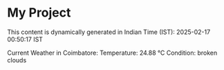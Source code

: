 # My Project

This content is dynamically generated in Indian Time (IST): 2025-02-17 00:50:17 IST


Current Weather in Coimbatore:
Temperature: 24.88 °C
Condition: broken clouds
